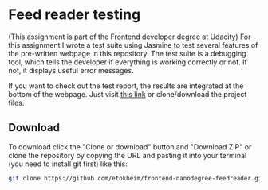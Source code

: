 # Feed reader testing
(This assignment is part of the Frontend developer degree at Udacity)
For this assignment I wrote a test suite using Jasmine to test several features of the pre-written webpage in this repository. The test suite is a debugging tool, which tells the developer if everything is working correctly or not. If not, it displays useful error messages.

If you want to check out the test report, the results are integrated at the bottom of the webpage. Just visit [this link](https://etokheim.github.io/frontend-nanodegree-feedreader/) or clone/download the project files.

## Download
To download click the "Clone or download" button and "Download ZIP" or clone the repository by copying the URL and pasting it into your terminal (you need to install git first) like this:
```bash
git clone https://github.com/etokheim/frontend-nanodegree-feedreader.git
```